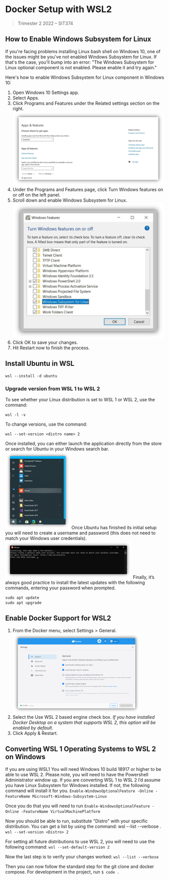# Docker Setup with WSL2

> Trimester 2 2022 – SIT374

## How to Enable Windows Subsystem for Linux

If you're facing problems installing Linux bash shell on Windows 10, one of the issues might be
you've not enabled Windows Subsystem for Linux. If that's the case, you'll bump into an error: "The
Windows Subsystem for Linux optional component is not enabled. Please enable it and try again."

Here's how to enable Windows Subsystem for Linux component in Windows 10:

1. Open Windows 10 Settings app.
2. Select Apps.
3. Click Programs and Features under the Related settings section on the right.
   ![programs and Features](imgs/programs_and_features.png)
4. Under the Programs and Features page, click Turn Windows features on or off on the left panel.
5. Scroll down and enable Windows Subsystem for Linux.
   ![Windows Features](imgs/windows_features.png)
6. Click OK to save your changes.
7. Hit Restart now to finish the process.

## Install Ubuntu in WSL

```console
wsl --install -d ubuntu
```

### **Upgrade version from WSL 1 to WSL 2**

To see whether your Linux distribution is set to WSL 1 or WSL 2, use the command:

```console
wsl -l -v
```

To change versions, use the command:

```console
wsl --set-version <distro name> 2
```

Once installed, you can either launch the application directly from the store or search for Ubuntu
in your Windows search bar. ![Search Bar](imgs/search_bar.png) Once Ubuntu has finished its initial
setup you will need to create a username and password (this does not need to match your Windows user
credentials). ![Sub System](imgs/ubuntu_sub_system.png) Finally, it’s always good practice to
install the latest updates with the following commands, entering your password when prompted.

```console
sudo apt update
sudo apt upgrade
```

## Enable Docker Support for WSL2

1. From the Docker menu, select Settings > General. ![Docker Support](imgs/docker_support.png)
2. Select the Use WSL 2 based engine check box. _If you have installed Docker Desktop on a system
   that supports WSL 2, this option will be enabled by default._
3. Click Apply & Restart.

## Converting WSL 1 Operating Systems to WSL 2 on Windows

If you are using WSL1 You will need Windows 10 build 18917 or higher to be able to use WSL 2. Please
note, you will need to have the Powershell Administrator window up. If you are converting WSL 1 to
WSL 2 I’d assume you have Linux Subsystem for Windows installed. If not, the following command will
install it for you.
`Enable-WindowsOptionalFeature -Online -FeatureName Microsoft-Windows-Subsystem-Linux`

Once you do that you will need to run
`Enable-WindowsOptionalFeature -Online -FeatureName VirtualMachinePlatform`

Now you should be able to run, substitute "Distro" with your specific distribution. You can get a
list by using the command: wsl --list --verbose . `wsl --set-version <Distro> 2`

For setting all future distributions to use WSL 2, you will need to use the following command:
`wsl --set-default-version 2`

Now the last step is to verify your changes worked: `wsl --list --verbose`

Then you can now follow the standard step for the git clone and docker compose. For development in
the project, run `$ code .`
